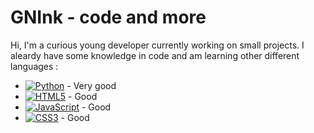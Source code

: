 # GNInk - code and more

Hi, I'm a curious young developer currently working on small projects.
I aleardy have some knowledge in code and am learning other different languages :
 - [![Python](https://img.shields.io/badge/python-3670A0?style=flat&logo=python&logoColor=ffdd54)](https://example.com) - Very good
 - [![HTML5](https://img.shields.io/badge/html5-%23E34F26.svg?style=flat&logo=html5&logoColor=white)]() - Good
 - [![JavaScript](https://img.shields.io/badge/javascript-%23323330.svg?style=flat&logo=javascript&logoColor=%23F7DF1E)]() - Good
 - [![CSS3](https://img.shields.io/badge/css3-%231572B6.svg?style=flat&logo=css3&logoColor=white)]() - Good
